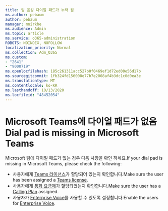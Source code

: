 ```yaml
---
title: 팀 음성 다이얼 패드가 누락 됨
ms.author: pebaum
author: pebaum
manager: mnirkhe
ms.audience: Admin
ms.topic: article
ms.service: o365-administration
ROBOTS: NOINDEX, NOFOLLOW
localization_priority: Normal
ms.collection: Adm_O365
ms.custom:
- "2641"
- "9000719"
ms.openlocfilehash: 185c261311acc527b0f0469ef1d72ed00e56d17b
ms.sourcegitcommit: 1fb324fd156008e77b7e2008af4b3dc1c0d0ea3e
ms.translationtype: MT
ms.contentlocale: ko-KR
ms.lasthandoff: 10/13/2020
ms.locfileid: "48452054"
---
```

# <a name="dial-pad-is-missing-in-microsoft-teams"></a><span data-ttu-id="c965f-102">Microsoft Teams에 다이얼 패드가 없음</span><span class="sxs-lookup"><span data-stu-id="c965f-102">Dial pad is missing in Microsoft Teams</span></span> 

<span data-ttu-id="c965f-103">Microsoft 팀에 다이얼 패드가 없는 경우 다음 사항을 확인 하세요.</span><span class="sxs-lookup"><span data-stu-id="c965f-103">If your dial pad is missing in Microsoft Teams, please check the following:</span></span>

- <span data-ttu-id="c965f-104">사용자에게 [Teams 라이선스](https://docs.microsoft.com/MicrosoftTeams/assign-teams-licenses)가 할당되어 있는지 확인합니다.</span><span class="sxs-lookup"><span data-stu-id="c965f-104">Make sure the user has been assigned a [Teams license](https://docs.microsoft.com/MicrosoftTeams/assign-teams-licenses).</span></span>
- <span data-ttu-id="c965f-105">사용자에게 [통화 요금제](https://docs.microsoft.com/MicrosoftTeams/calling-plan-landing-page)가 할당되었는지 확인합니다.</span><span class="sxs-lookup"><span data-stu-id="c965f-105">Make sure the user has a [Calling Plan](https://docs.microsoft.com/MicrosoftTeams/calling-plan-landing-page) assigned.</span></span>
- <span data-ttu-id="c965f-106">사용자가 [Enterprise Voice](https://docs.microsoft.com/skypeforbusiness/skype-for-business-hybrid-solutions/plan-your-phone-system-cloud-pbx-solution/enable-users-for-enterprise-voice-online-and-phone-system-voicemail#to-enable-your-users-for-phone-system-in-office-365-voice-and-voicemail)를 사용할 수 있도록 설정합니다.</span><span class="sxs-lookup"><span data-stu-id="c965f-106">Enable the users for [Enterprise Voice](https://docs.microsoft.com/skypeforbusiness/skype-for-business-hybrid-solutions/plan-your-phone-system-cloud-pbx-solution/enable-users-for-enterprise-voice-online-and-phone-system-voicemail#to-enable-your-users-for-phone-system-in-office-365-voice-and-voicemail).</span></span>
